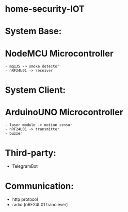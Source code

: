 # home-security-IOT

# System Base:
  # NodeMCU Microcontroller
    - mq135 -> smoke detector
    - nRF24L01 -> receiver
 
# System Client:
  # ArduinoUNO Microcontroller
    - laser module -> motion sensor
    - nRF24L01 -> transmitter
    - buzzer

# Third-party:
  - TelegramBot
  
# Communication:
  - http protocol
  - radio (nRF24L01 tranciever)
